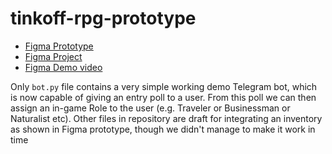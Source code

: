 # tinkoff-rpg-prototype
* [Figma Prototype](https://www.figma.com/proto/3nk74TMZiJf7wHWejGhjuS/Tinkoff-RPG?node-id=1%3A2&scaling=scale-down)
* [Figma Project](https://www.figma.com/file/3nk74TMZiJf7wHWejGhjuS/Tinkoff-RPG?node-id=0%3A1)
* [Figma Demo video](https://youtu.be/Rn8sC2AFH3E)

Only `bot.py` file contains a very simple working demo Telegram bot, which is now capable of giving an entry poll to a user. From this poll we can then assign an in-game Role to the user (e.g. Traveler or Businessman or Naturalist etc). Other files in repository are draft for integrating an inventory as shown in Figma prototype, though we didn't manage to make it work in time
